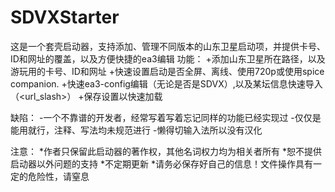 # SDVXStarter
这是一个套壳启动器，支持添加、管理不同版本的山东卫星启动项，并提供卡号、ID和网址的覆盖，以及方便快捷的ea3编辑
功能：
+添加山东卫星所在路径，以及游玩用的卡号、ID和网址
+快速设置启动是否全屏、离线、使用720p或使用spice companion.
+快速ea3-config编辑（无论是否是SDVX）,以及某坛信息快速导入（<service><pcbid><url_slash>）
+保存设置以快速加载

缺陷：
-一个不靠谱的开发者，经常写着写着忘记同样的功能已经实现过
-仅仅是能用就行，注释、写法均未规范进行
-懒得切输入法所以没有汉化

注意：
*作者只保留此启动器的著作权，其他名词权力均为相关者所有
*恕不提供启动器以外问题的支持
*不定期更新
*请务必保存好自己的信息！文件操作具有一定的危险性，请窒息

